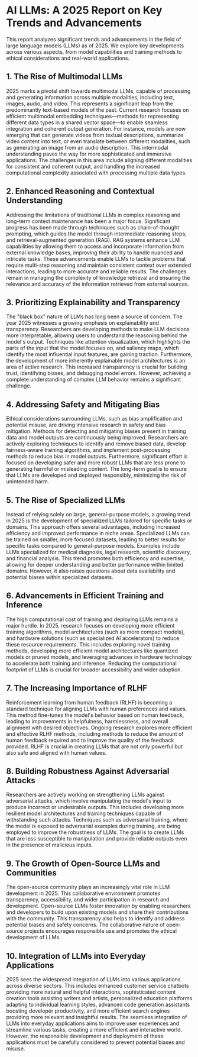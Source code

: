 # AI LLMs: A 2025 Report on Key Trends and Advancements

This report analyzes significant trends and advancements in the field of large language models (LLMs) as of 2025.  We explore key developments across various aspects, from model capabilities and training methods to ethical considerations and real-world applications.


## 1. The Rise of Multimodal LLMs

2025 marks a pivotal shift towards multimodal LLMs, capable of processing and generating information across multiple modalities, including text, images, audio, and video.  This represents a significant leap from the predominantly text-based models of the past.  Current research focuses on efficient multimodal embedding techniques—methods for representing different data types in a shared vector space—to enable seamless integration and coherent output generation.  For instance, models are now emerging that can generate videos from textual descriptions, summarize video content into text, or even translate between different modalities, such as generating an image from an audio description. This intermodal understanding paves the way for more sophisticated and immersive applications. The challenges in this area include aligning different modalities for consistent and coherent output, and handling the increased computational complexity associated with processing multiple data types.


## 2. Enhanced Reasoning and Contextual Understanding

Addressing the limitations of traditional LLMs in complex reasoning and long-term context maintenance has been a major focus. Significant progress has been made through techniques such as chain-of-thought prompting, which guides the model through intermediate reasoning steps, and retrieval-augmented generation (RAG).  RAG systems enhance LLM capabilities by allowing them to access and incorporate information from external knowledge bases, improving their ability to handle nuanced and intricate tasks. These advancements enable LLMs to tackle problems that require multi-step reasoning and maintain consistent context over extended interactions, leading to more accurate and reliable results.  The challenges remain in managing the complexity of knowledge retrieval and ensuring the relevance and accuracy of the information retrieved from external sources.


## 3.  Prioritizing Explainability and Transparency

The "black box" nature of LLMs has long been a source of concern.  The year 2025 witnesses a growing emphasis on explainability and transparency.  Researchers are developing methods to make LLM decisions more interpretable, allowing users to understand the reasoning behind the model's output. Techniques like attention visualization, which highlights the parts of the input that the model focuses on, and saliency maps, which identify the most influential input features, are gaining traction.  Furthermore, the development of more inherently explainable model architectures is an area of active research. This increased transparency is crucial for building trust, identifying biases, and debugging model errors.  However, achieving a complete understanding of complex LLM behavior remains a significant challenge.


## 4.  Addressing Safety and Mitigating Bias

Ethical considerations surrounding LLMs, such as bias amplification and potential misuse, are driving intensive research in safety and bias mitigation.  Methods for detecting and mitigating biases present in training data and model outputs are continuously being improved.  Researchers are actively exploring techniques to identify and remove biased data, develop fairness-aware training algorithms, and implement post-processing methods to reduce bias in model outputs.  Furthermore, significant effort is focused on developing safer and more robust LLMs that are less prone to generating harmful or misleading content. The long-term goal is to ensure that LLMs are developed and deployed responsibly, minimizing the risk of unintended harm.


## 5. The Rise of Specialized LLMs

Instead of relying solely on large, general-purpose models, a growing trend in 2025 is the development of specialized LLMs tailored for specific tasks or domains.  This approach offers several advantages, including increased efficiency and improved performance in niche areas.  Specialized LLMs can be trained on smaller, more focused datasets, leading to better results for specific tasks compared to general-purpose models. Examples include LLMs specialized for medical diagnosis, legal research, scientific discovery, and financial analysis. This trend promotes both efficiency and expertise, allowing for deeper understanding and better performance within limited domains.  However, it also raises questions about data availability and potential biases within specialized datasets.


## 6.  Advancements in Efficient Training and Inference

The high computational cost of training and deploying LLMs remains a major hurdle.  In 2025, research focuses on developing more efficient training algorithms, model architectures (such as more compact models), and hardware solutions (such as specialized AI accelerators) to reduce these resource requirements.  This includes exploring novel training methods, developing more efficient model architectures like quantized models or pruned models, and leveraging advances in hardware technology to accelerate both training and inference.  Reducing the computational footprint of LLMs is crucial for broader accessibility and wider adoption.


## 7.  The Increasing Importance of RLHF

Reinforcement learning from human feedback (RLHF) is becoming a standard technique for aligning LLMs with human preferences and values.  This method fine-tunes the model's behavior based on human feedback, leading to improvements in helpfulness, harmlessness, and overall alignment with desired objectives.  Ongoing research explores more efficient and effective RLHF methods, including methods to reduce the amount of human feedback required and to improve the quality of the feedback provided.  RLHF is crucial in creating LLMs that are not only powerful but also safe and aligned with human values.


## 8.  Building Robustness Against Adversarial Attacks

Researchers are actively working on strengthening LLMs against adversarial attacks, which involve manipulating the model's input to produce incorrect or undesirable outputs. This includes developing more resilient model architectures and training techniques capable of withstanding such attacks.  Techniques such as adversarial training, where the model is exposed to adversarial examples during training, are being employed to improve the robustness of LLMs.  The goal is to create LLMs that are less susceptible to manipulation and provide reliable outputs even in the presence of malicious inputs.


## 9. The Growth of Open-Source LLMs and Communities

The open-source community plays an increasingly vital role in LLM development in 2025. This collaborative environment promotes transparency, accessibility, and wider participation in research and development.  Open-source LLMs foster innovation by enabling researchers and developers to build upon existing models and share their contributions with the community.  This transparency also helps to identify and address potential biases and safety concerns.  The collaborative nature of open-source projects encourages responsible use and promotes the ethical development of LLMs.


## 10.  Integration of LLMs into Everyday Applications

2025 sees the widespread integration of LLMs into various applications across diverse sectors.  This includes enhanced customer service chatbots providing more natural and helpful interactions, sophisticated content creation tools assisting writers and artists, personalized education platforms adapting to individual learning styles, advanced code generation assistants boosting developer productivity, and more efficient search engines providing more relevant and insightful results.  The seamless integration of LLMs into everyday applications aims to improve user experiences and streamline various tasks, creating a more efficient and interactive world.  However, the responsible development and deployment of these applications must be carefully considered to prevent potential biases and misuse.